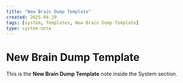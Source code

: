 ```yaml
---
title: "New Brain Dump Template"
created: 2025-04-29
tags: [system, Templates, New Brain Dump Template]
type: system-note
---
```


# New Brain Dump Template

This is the **New Brain Dump Template** note inside the System section.

